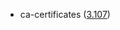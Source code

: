 - ca-certificates ([3.107](https://firefox-source-docs.mozilla.org/security/nss/releases/nss_3_107.html))
